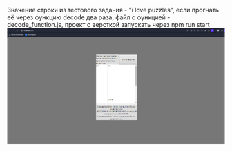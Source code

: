 Значение строки из тестового задания - "i love puzzles", если прогнать её через функцию decode два раза, файл с функцией - decode_function.js, проект с версткой запускать через npm run start
![Image alt](https://github.com/Apopheosis/TestTask/raw/master/Screenshot_7.png)
